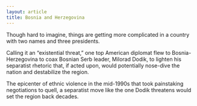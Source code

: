 ```yaml
---
layout: article
title: Bosnia and Herzegovina
---
```


Though hard to imagine, things are getting more complicated in a country with two names and three presidents.

Calling it an “existential threat,” one top American diplomat flew to Bosnia-Herzegovina to coax Bosnian Serb leader, Milorad Dodik, to lighten his separatist rhetoric that, if acted upon, would potentially nose-dive the nation and destabilize the region.

The epicenter of ethnic violence in the mid-1990s that took painstaking negotiations to quell, a separatist move like the one Dodik threatens would set the region back decades.

